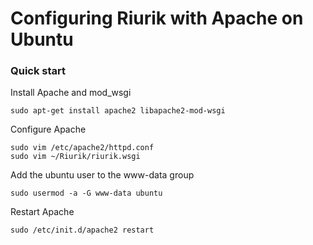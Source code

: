 Configuring Riurik with Apache on Ubuntu
=======

### Quick start
Install Apache and mod_wsgi

    sudo apt-get install apache2 libapache2-mod-wsgi

Configure Apache

    sudo vim /etc/apache2/httpd.conf
    sudo vim ~/Riurik/riurik.wsgi

Add the ubuntu user to the www-data group

    sudo usermod -a -G www-data ubuntu

Restart Apache

    sudo /etc/init.d/apache2 restart
